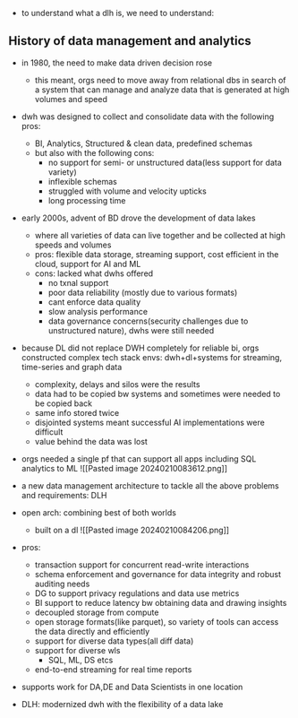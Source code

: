 - to understand what a dlh is, we need to understand:
## History of data management and analytics
- in 1980, the need to make data driven decision rose
	- this meant, orgs need to move away from relational dbs in search of a system that can manage and analyze data that is generated at high volumes and speed
- dwh was designed to collect and consolidate data with the following pros:
	- BI, Analytics, Structured & clean data, predefined schemas
	- but also with the following cons:
		- no support for semi- or unstructured data(less support for data variety)
		- inflexible schemas
		- struggled with volume and velocity upticks
		- long processing time
- early 2000s, advent of BD drove the development of data lakes
	- where all varieties of data can live together and be collected at high speeds and volumes
	- pros: flexible data storage, streaming support, cost efficient in the cloud, support for AI and ML
	- cons: lacked what dwhs offered
		- no txnal support
		- poor data reliability (mostly due to various formats)
		- cant enforce data quality
		- slow analysis performance 
		- data governance concerns(security challenges due to unstructured nature), dwhs were still needed
- because DL did not replace DWH completely for reliable bi, orgs constructed complex tech stack envs: dwh+dl+systems for streaming, time-series and graph data
	- complexity, delays and silos were the results
	- data had to be copied bw systems and sometimes were needed to be copied back
	- same info stored twice
	- disjointed systems meant successful AI implementations were difficult
	- value behind the data was lost
- orgs needed a single pf that can support all apps including SQL analytics to ML 
![[Pasted image 20240210083612.png]]

- a new data management architecture to tackle all the above problems and requirements: DLH
- open arch: combining best of both worlds
	- built on a dl
![[Pasted image 20240210084206.png]]
- pros:
	- transaction support for concurrent read-write interactions
	- schema enforcement and governance for data integrity and robust auditing needs
	- DG to support privacy regulations and data use metrics
	- BI support to reduce latency bw obtaining data and drawing insights
	- decoupled storage from compute
	- open storage formats(like parquet), so variety of tools can access the data directly and efficiently
	- support for diverse data types(all diff data)
	- support for diverse wls
		- SQL, ML, DS etcs
	- end-to-end streaming for real time reports
- supports work for DA,DE and Data Scientists in one location
- DLH: modernized dwh with the flexibility of a data lake